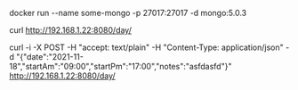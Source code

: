 docker run --name some-mongo -p 27017:27017 -d mongo:5.0.3

curl http://192.168.1.22:8080/day/

curl -i -X POST -H "accept: text/plain" -H "Content-Type: application/json" -d "{\"date\":\"2021-11-18\",\"startAm\":\"09:00\",\"startPm\":\"17:00\",\"notes\":\"asfdasfd\"}" http://192.168.1.22:8080/day/